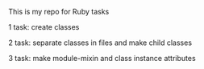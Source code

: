 This is my repo for Ruby tasks

1 task: create classes

2 task: separate classes in files and make child classes

3 task: make module-mixin and class instance attributes